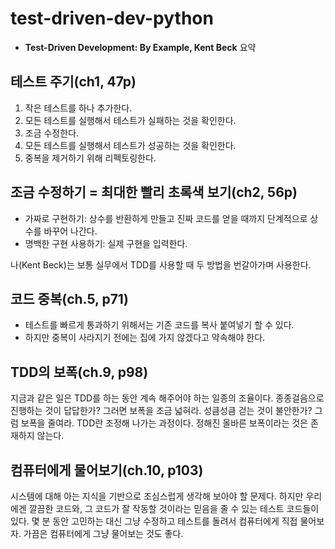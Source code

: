 # test-driven-dev-python

- **Test-Driven Development: By Example, Kent Beck** 요약

## 테스트 주기(ch1, 47p)

1. 작은 테스트를 하나 추가한다.
2. 모든 테스트를 실행해서 테스트가 실패하는 것을 확인한다.
3. 조금 수정한다.
4. 모든 테스트를 실행해서 테스트가 성공하는 것을 확인한다.
5. 중복을 제거하기 위해 리펙토링한다.

## 조금 수정하기 = 최대한 빨리 초록색 보기(ch2, 56p)

- 가짜로 구현하기: 상수를 반환하게 만들고 진짜 코드를 얻을 때까지 단계적으로 상수를 바꾸어 나간다.
- 명백한 구현 사용하기: 실제 구현을 입력한다.

나(Kent Beck)는 보통 실무에서 TDD를 사용할 때 두 방법을 번갈아가며 사용한다.

## 코드 중복(ch.5, p71)

- 테스트를 빠르게 통과하기 위해서는 기존 코드를 복사 붙여넣기 할 수 있다.
- 하지만 중복이 사라지기 전에는 집에 가지 않겠다고 약속해야 한다.

## TDD의 보폭(ch.9, p98)

지금과 같은 일은 TDD를 하는 동안 계속 해주어야 하는 일종의 조율이다. 종종걸음으로 진행하는 것이 답답한가? 그러면 보폭을 조금 넓혀라. 성큼성큼 걷는 것이 불안한가? 그럼 보폭을 줄여라. TDD란 조정해 나가는 과정이다. 정해진 올바른 보폭이라는 것은 존재하지 않는다.

## 컴퓨터에게 물어보기(ch.10, p103)

시스템에 대해 아는 지식을 기반으로 조심스럽게 생각해 보아야 할 문제다. 하지만 우리에겐 깔끔한 코드와, 그 코드가 잘 작동할 것이라는 믿음을 줄 수 있는 테스트 코드들이 있다. 몇 분 동안 고민하는 대신 그냥 수정하고 테스트를 돌려서 컴퓨터에게 직접 물어보자. 가끔은 컴퓨터에게 그냥 물어보는 것도 좋다.

